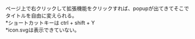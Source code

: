 ページ上で右クリックして拡張機能をクリックすれば、popupが出てきてそこでタイトルを自由に変えられる。<br>
*ショートカットキーは ctrl + shift + Y<br>
*icon.svgは表示できていない。
